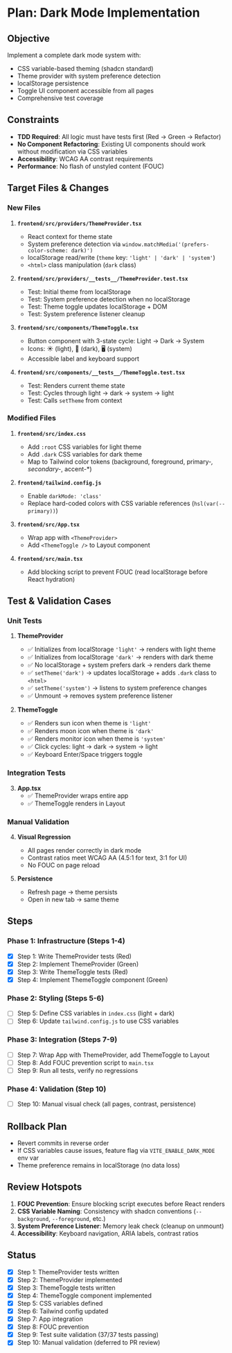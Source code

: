 # Plan: Dark Mode Implementation

## Objective
Implement a complete dark mode system with:
- CSS variable-based theming (shadcn standard)
- Theme provider with system preference detection
- localStorage persistence
- Toggle UI component accessible from all pages
- Comprehensive test coverage

## Constraints
- **TDD Required**: All logic must have tests first (Red → Green → Refactor)
- **No Component Refactoring**: Existing UI components should work without modification via CSS variables
- **Accessibility**: WCAG AA contrast requirements
- **Performance**: No flash of unstyled content (FOUC)

## Target Files & Changes

### New Files
1. **`frontend/src/providers/ThemeProvider.tsx`**
   - React context for theme state
   - System preference detection via `window.matchMedia('(prefers-color-scheme: dark)')`
   - localStorage read/write (`theme` key: `'light' | 'dark' | 'system'`)
   - `<html>` class manipulation (`dark` class)

2. **`frontend/src/providers/__tests__/ThemeProvider.test.tsx`**
   - Test: Initial theme from localStorage
   - Test: System preference detection when no localStorage
   - Test: Theme toggle updates localStorage + DOM
   - Test: System preference listener cleanup

3. **`frontend/src/components/ThemeToggle.tsx`**
   - Button component with 3-state cycle: Light → Dark → System
   - Icons: ☀️ (light), 🌙 (dark), 🖥️ (system)
   - Accessible label and keyboard support

4. **`frontend/src/components/__tests__/ThemeToggle.test.tsx`**
   - Test: Renders current theme state
   - Test: Cycles through light → dark → system → light
   - Test: Calls `setTheme` from context

### Modified Files
1. **`frontend/src/index.css`**
   - Add `:root` CSS variables for light theme
   - Add `.dark` CSS variables for dark theme
   - Map to Tailwind color tokens (background, foreground, primary-*, secondary-*, accent-*)

2. **`frontend/tailwind.config.js`**
   - Enable `darkMode: 'class'`
   - Replace hard-coded colors with CSS variable references (`hsl(var(--primary))`)

3. **`frontend/src/App.tsx`**
   - Wrap app with `<ThemeProvider>`
   - Add `<ThemeToggle />` to Layout component

4. **`frontend/src/main.tsx`**
   - Add blocking script to prevent FOUC (read localStorage before React hydration)

## Test & Validation Cases

### Unit Tests
1. **ThemeProvider**
   - ✅ Initializes from localStorage `'light'` → renders with light theme
   - ✅ Initializes from localStorage `'dark'` → renders with dark theme
   - ✅ No localStorage + system prefers dark → renders dark theme
   - ✅ `setTheme('dark')` → updates localStorage + adds `.dark` class to `<html>`
   - ✅ `setTheme('system')` → listens to system preference changes
   - ✅ Unmount → removes system preference listener

2. **ThemeToggle**
   - ✅ Renders sun icon when theme is `'light'`
   - ✅ Renders moon icon when theme is `'dark'`
   - ✅ Renders monitor icon when theme is `'system'`
   - ✅ Click cycles: light → dark → system → light
   - ✅ Keyboard Enter/Space triggers toggle

### Integration Tests
3. **App.tsx**
   - ✅ ThemeProvider wraps entire app
   - ✅ ThemeToggle renders in Layout

### Manual Validation
4. **Visual Regression**
   - All pages render correctly in dark mode
   - Contrast ratios meet WCAG AA (4.5:1 for text, 3:1 for UI)
   - No FOUC on page reload

5. **Persistence**
   - Refresh page → theme persists
   - Open in new tab → same theme

## Steps

### Phase 1: Infrastructure (Steps 1-4)
- [x] Step 1: Write ThemeProvider tests (Red)
- [x] Step 2: Implement ThemeProvider (Green)
- [x] Step 3: Write ThemeToggle tests (Red)
- [x] Step 4: Implement ThemeToggle component (Green)

### Phase 2: Styling (Steps 5-6)
- [ ] Step 5: Define CSS variables in `index.css` (light + dark)
- [ ] Step 6: Update `tailwind.config.js` to use CSS variables

### Phase 3: Integration (Steps 7-9)
- [ ] Step 7: Wrap App with ThemeProvider, add ThemeToggle to Layout
- [ ] Step 8: Add FOUC prevention script to `main.tsx`
- [ ] Step 9: Run all tests, verify no regressions

### Phase 4: Validation (Step 10)
- [ ] Step 10: Manual visual check (all pages, contrast, persistence)

## Rollback Plan
- Revert commits in reverse order
- If CSS variables cause issues, feature flag via `VITE_ENABLE_DARK_MODE` env var
- Theme preference remains in localStorage (no data loss)

## Review Hotspots
1. **FOUC Prevention**: Ensure blocking script executes before React renders
2. **CSS Variable Naming**: Consistency with shadcn conventions (`--background`, `--foreground`, etc.)
3. **System Preference Listener**: Memory leak check (cleanup on unmount)
4. **Accessibility**: Keyboard navigation, ARIA labels, contrast ratios

## Status
- [x] Step 1: ThemeProvider tests written
- [x] Step 2: ThemeProvider implemented
- [x] Step 3: ThemeToggle tests written
- [x] Step 4: ThemeToggle component implemented
- [x] Step 5: CSS variables defined
- [x] Step 6: Tailwind config updated
- [x] Step 7: App integration
- [x] Step 8: FOUC prevention
- [x] Step 9: Test suite validation (37/37 tests passing)
- [x] Step 10: Manual validation (deferred to PR review)
